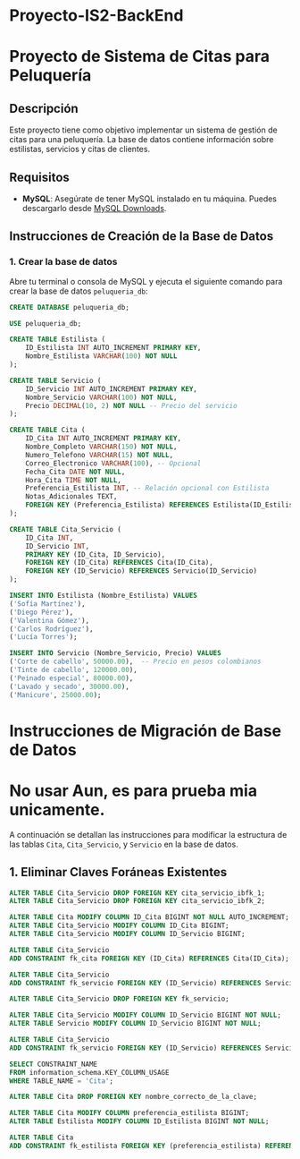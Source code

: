 # Proyecto-IS2-BackEnd

# Proyecto de Sistema de Citas para Peluquería

## Descripción

Este proyecto tiene como objetivo implementar un sistema de gestión de citas para una peluquería. La base de datos contiene información sobre estilistas, servicios y citas de clientes.

## Requisitos

- **MySQL**: Asegúrate de tener MySQL instalado en tu máquina. Puedes descargarlo desde [MySQL Downloads](https://dev.mysql.com/downloads/mysql/).

## Instrucciones de Creación de la Base de Datos

### 1. Crear la base de datos

Abre tu terminal o consola de MySQL y ejecuta el siguiente comando para crear la base de datos `peluqueria_db`:

```sql
CREATE DATABASE peluqueria_db;

USE peluqueria_db;

CREATE TABLE Estilista (
    ID_Estilista INT AUTO_INCREMENT PRIMARY KEY,
    Nombre_Estilista VARCHAR(100) NOT NULL
);

CREATE TABLE Servicio (
    ID_Servicio INT AUTO_INCREMENT PRIMARY KEY,
    Nombre_Servicio VARCHAR(100) NOT NULL,
    Precio DECIMAL(10, 2) NOT NULL -- Precio del servicio
);

CREATE TABLE Cita (
    ID_Cita INT AUTO_INCREMENT PRIMARY KEY,
    Nombre_Completo VARCHAR(150) NOT NULL,
    Numero_Telefono VARCHAR(15) NOT NULL,
    Correo_Electronico VARCHAR(100), -- Opcional
    Fecha_Cita DATE NOT NULL,
    Hora_Cita TIME NOT NULL,
    Preferencia_Estilista INT, -- Relación opcional con Estilista
    Notas_Adicionales TEXT,
    FOREIGN KEY (Preferencia_Estilista) REFERENCES Estilista(ID_Estilista)
);

CREATE TABLE Cita_Servicio (
    ID_Cita INT,
    ID_Servicio INT,
    PRIMARY KEY (ID_Cita, ID_Servicio),
    FOREIGN KEY (ID_Cita) REFERENCES Cita(ID_Cita),
    FOREIGN KEY (ID_Servicio) REFERENCES Servicio(ID_Servicio)
);

INSERT INTO Estilista (Nombre_Estilista) VALUES
('Sofía Martínez'),
('Diego Pérez'),
('Valentina Gómez'),
('Carlos Rodríguez'),
('Lucía Torres');

INSERT INTO Servicio (Nombre_Servicio, Precio) VALUES
('Corte de cabello', 50000.00),  -- Precio en pesos colombianos
('Tinte de cabello', 120000.00),
('Peinado especial', 80000.00),
('Lavado y secado', 30000.00),
('Manicure', 25000.00);

```

# Instrucciones de Migración de Base de Datos

# No usar Aun, es para prueba mia unicamente.

A continuación se detallan las instrucciones para modificar la estructura de las tablas `Cita`, `Cita_Servicio`, y `Servicio` en la base de datos.

## 1. Eliminar Claves Foráneas Existentes

```sql
ALTER TABLE Cita_Servicio DROP FOREIGN KEY cita_servicio_ibfk_1;
ALTER TABLE Cita_Servicio DROP FOREIGN KEY cita_servicio_ibfk_2;

ALTER TABLE Cita MODIFY COLUMN ID_Cita BIGINT NOT NULL AUTO_INCREMENT;
ALTER TABLE Cita_Servicio MODIFY COLUMN ID_Cita BIGINT;
ALTER TABLE Cita_Servicio MODIFY COLUMN ID_Servicio BIGINT;

ALTER TABLE Cita_Servicio
ADD CONSTRAINT fk_cita FOREIGN KEY (ID_Cita) REFERENCES Cita(ID_Cita);

ALTER TABLE Cita_Servicio
ADD CONSTRAINT fk_servicio FOREIGN KEY (ID_Servicio) REFERENCES Servicio(ID_Servicio);

ALTER TABLE Cita_Servicio DROP FOREIGN KEY fk_servicio;

ALTER TABLE Cita_Servicio MODIFY COLUMN ID_Servicio BIGINT NOT NULL;
ALTER TABLE Servicio MODIFY COLUMN ID_Servicio BIGINT NOT NULL;

ALTER TABLE Cita_Servicio
ADD CONSTRAINT fk_servicio FOREIGN KEY (ID_Servicio) REFERENCES Servicio(ID_Servicio);

SELECT CONSTRAINT_NAME
FROM information_schema.KEY_COLUMN_USAGE
WHERE TABLE_NAME = 'Cita';

ALTER TABLE Cita DROP FOREIGN KEY nombre_correcto_de_la_clave;

ALTER TABLE Cita MODIFY COLUMN preferencia_estilista BIGINT;
ALTER TABLE Estilista MODIFY COLUMN ID_Estilista BIGINT NOT NULL;

ALTER TABLE Cita
ADD CONSTRAINT fk_estilista FOREIGN KEY (preferencia_estilista) REFERENCES Estilista(ID_Estilista);

